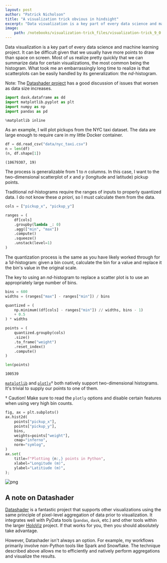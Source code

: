 ```yaml
---
layout: post
author: "Patrick Nicholson"
title: "A visualization trick obvious in hindsight"
excerpt: "Data visualization is a key part of every data science and machine learning project. It can be difficult given that we usually have more points to draw than space on screen. Most of us realize pretty quickly that we can summarize data for certain visualizations, the most common being the histogram. What took me an embarrassingly long time to realize is that scatterplots can be easily handled by its generalization: the <i>nd</i>-histogram."
image:
    path: /notebooks/visualization-trick_files/visualization-trick_9_0.png
---
```


Data visualization is a key part of every data science and machine learning project. It can be difficult given that we usually have more points to draw than space on screen. Most of us realize pretty quickly that we can summarize data for certain visualizations, the most common being the histogram. What took me an embarrassingly long time to realize is that scatterplots can be easily handled by its generalization: the $nd$-histogram.

Note: The [Datashader project](https://datashader.org/user_guide/Plotting_Pitfalls.html) has a good discussion of issues that worsen as data size increases.


```python
import dask.dataframe as dd
import matplotlib.pyplot as plt
import numpy as np
import pandas as pd

%matplotlib inline
```

As an example, I will plot pickups from the NYC taxi dataset. The data are large enough to require care in my little Docker container.


```python
df = dd.read_csv("data/nyc_taxi.csv")
n = len(df)
(n, df.shape[1])
```




    (10679307, 19)



The process is generalizable from 1 to $n$ columns. In this case, I want to the two-dimensional scatterplot of $x$ and $y$ (longitude and latitude) pickup points. 

Traditional $nd$-histograms require the ranges of inputs to properly quantized data. I do not know these _a priori_, so I must calculate them from the data.


```python
cols = ["pickup_x", "pickup_y"]

ranges = (
    df[cols]
    .groupby(lambda _: 0)
    .agg(["min", "max"])
    .compute()
    .squeeze()
    .unstack(level=1)
)
```

The quantization process is the same as you have likely worked through for a $1d$-histogram: given a bin count, calculate the bin for a value and replace it the bin's value in the original scale.

The key to using an $nd$-histogram to replace a scatter plot is to use an appropriately large number of bins.


```python
bins = 600
widths = (ranges["max"] - ranges["min"]) / bins

quantized = (
    np.minimum((df[cols] - ranges["min"]) // widths, bins - 1)
    + 0.5
) * widths

points = (
    quantized.groupby(cols)
    .size()
    .to_frame("weight")
    .reset_index()
    .compute()
)

len(points)
```




    100539



[`matplotlib`](https://matplotlib.org/stable/api/_as_gen/matplotlib.pyplot.hist2d.html) and [`plotly`](https://plotly.com/python-api-reference/generated/plotly.graph_objects.histogram2d.html)$\dagger$ both natively support two-dimensional histograms. It's trivial to supply our points to one of them.

$\dagger$ Caution! Make sure to read the `plotly` options and disable certain features when using very high bin counts.


```python
fig, ax = plt.subplots()
ax.hist2d(
    points["pickup_x"],
    points["pickup_y"],
    bins,
    weights=points["weight"],
    cmap="inferno",
    norm="symlog",
)
ax.set(
    title=f"Plotting {n:,} points in Python",
    xlabel="Longitude (m)",
    ylabel="Latitiude (m)",
);
```


    
![png](visualization-trick_files/visualization-trick_9_0.png)
    


## A note on Datashader

[Datashader](https://datashader.org/) is a fantastic project that supports other visualizations using the same principle of pixel-level aggregation of data prior to visualization. It integrates well with PyData tools (`pandas`, `dask`, etc.) and other tools within the larger [HoloViz](https://holoviz.org/) project. If that works for you, then you should absolutely take advantage.

However, Datashader isn't always an option. For example, my workflows primarily involve non-Python tools like Spark and Snowflake. The technique described above allows me to efficiently and natively perform aggregations and visualize the results.
